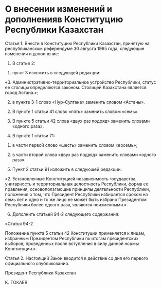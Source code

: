 # О внесении изменений и дополненияв Конституцию Республики Казахстан

Статья 1. Внести в Конституцию Республики Казахстан, принятую на республиканском референдуме 30 августа 1995 года, следующие изменения и дополнение:

1. В статье 2:

1) пункт 3 изложить в следующей редакции:

«3. Административно-территориальное устройство Республики, статус ее столицы определяются законом. Столицей Казахстана является город Астана.»;

2) в пункте 3-1 слово «Нур-Султана» заменить словом «Астаны».

2. В пункте 1 статьи 41 слово «пять» заменить словом «семь».

3. В пункте 5 статьи 42 слова «двух раз подряд» заменить словами «одного раза».

4. В пункте 1 статьи 71:

1) в части первой слово «шесть» заменить словом «восемь»;

2) в части второй слова «двух раз подряд» заменить словами «одного раза».

5. Пункт 2 статьи 91 изложить в следующей редакции:

«2. Установленные Конституцией независимость государства, унитарность и территориальная целостность Республики, форма ее правления, основополагающие принципы деятельности Республики, положения о том, что Президент Республики избирается сроком на семь лет и одно и то же лицо не может быть избрано Президентом Республики более одного раза, являются неизменными.».

6. Дополнить статьей 94-2 следующего содержания:

«Статья 94-2

Положение пункта 5 статьи 42 Конституции применяется к лицам, избранным Президентом Республики по итогам президентских выборов, проведенных после вступления в силу данной нормы Конституции.».

Статья 2. Настоящий Закон вводится в действие со дня его первого официального опубликования.

Президент Республики Казахстан

К. ТОКАЕВ

